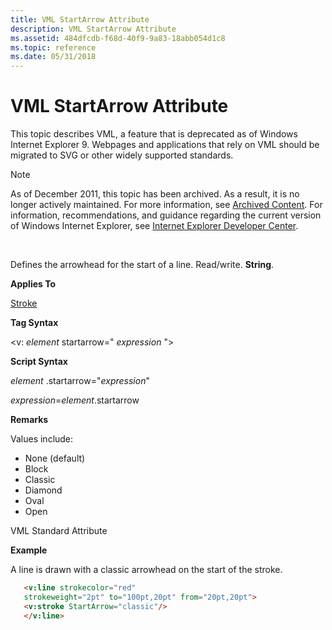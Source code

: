 ```yaml
---
title: VML StartArrow Attribute
description: VML StartArrow Attribute
ms.assetid: 484dfcdb-f68d-40f9-9a83-18abb054d1c8
ms.topic: reference
ms.date: 05/31/2018
---
```


# VML StartArrow Attribute

This topic describes VML, a feature that is deprecated as of Windows Internet Explorer 9. Webpages and applications that rely on VML should be migrated to SVG or other widely supported standards.

> [!Note]  
> As of December 2011, this topic has been archived. As a result, it is no longer actively maintained. For more information, see [Archived Content](/previous-versions/windows/internet-explorer/ie-developer/). For information, recommendations, and guidance regarding the current version of Windows Internet Explorer, see [Internet Explorer Developer Center](https://msdn.microsoft.com/ie/).

 

Defines the arrowhead for the start of a line. Read/write. **String**.

**Applies To**

[Stroke](msdn-online-vml-stroke-element.md)

**Tag Syntax**

<v: *element* startarrow=" *expression* ">

**Script Syntax**

*element* .startarrow="*expression*"

*expression*=*element*.startarrow

**Remarks**

Values include:

-   None (default)
-   Block
-   Classic
-   Diamond
-   Oval
-   Open

VML Standard Attribute

**Example**

A line is drawn with a classic arrowhead on the start of the stroke.


```HTML
   <v:line strokecolor="red"
   strokeweight="2pt" to="100pt,20pt" from="20pt,20pt">
   <v:stroke StartArrow="classic"/>
   </v:line>
```



 

 

